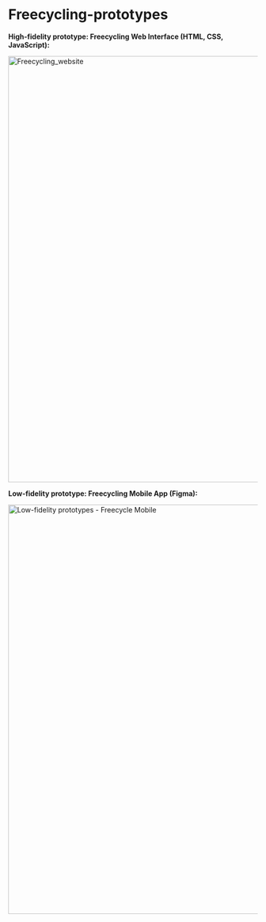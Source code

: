 # Freecycling-prototypes

<b>High-fidelity prototype: Freecycling Web Interface (HTML, CSS, JavaScript):</b>

<img width="861" alt="Freecycling_website" src="https://github.com/user-attachments/assets/bbc847ca-9ba5-4cd6-a595-35ec0dff97af">



<b>Low-fidelity prototype: Freecycling Mobile App (Figma):</b>

<img width="827" alt="Low-fidelity prototypes - Freecycle Mobile " src="https://github.com/user-attachments/assets/4faf47fe-5870-4647-8e8e-d90c35bcd132">
